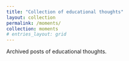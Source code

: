 ```yaml
---
title: "Collection of educational thoughts"
layout: collection
permalink: /moments/
collection: moments
# entries_layout: grid
---
```


Archived posts of educational thoughts.